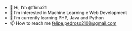 - 👋 Hi, I’m @flima21
- 👀 I’m interested in Machine Learning e Web Development
- 🌱 I’m currently learning PHP, Java and Python
- 📫 How to reach me felipe.pedroso2108@gmail.com

<!---
flima21/flima21 is a ✨ special ✨ repository because its `README.md` (this file) appears on your GitHub profile.
You can click the Preview link to take a look at your changes.
--->
